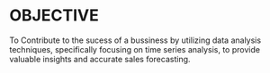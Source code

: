 # OBJECTIVE
To Contribute to the sucess of a bussiness by utilizing data analysis techniques, specifically focusing on time series analysis, to provide valuable insights and accurate sales forecasting.
